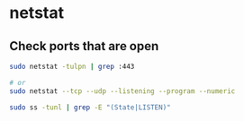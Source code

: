 # netstat

## Check ports that are open

```bash
sudo netstat -tulpn | grep :443

# or 
sudo netstat --tcp --udp --listening --program --numeric
```

```bash
sudo ss -tunl | grep -E "(State|LISTEN)"
```